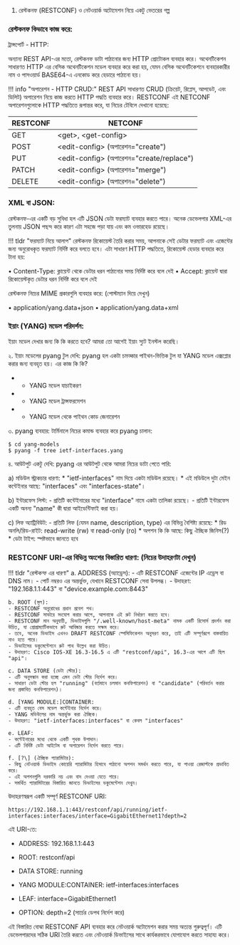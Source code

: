 1. রেস্টকনফ (RESTCONF) ও নেটওয়ার্ক অটোমেশন নিয়ে একটু ভেতরের গল্প

### রেস্টকনফ কিভাবে কাজ করে:

ট্রান্সপোর্ট - HTTP:

অন্যান্য REST API-এর মতো, রেস্টকনফ ডাটা পাঠানোর জন্য HTTP প্রোটোকল ব্যবহার করে। অথেনটিকেশন সাধারণত HTTP এর বেসিক অথেনটিকেশন মডেল ব্যবহার করে করা হয়, যেমন বেসিক অথেনটিকেশনে ব্যবহারকারীর নাম ও পাসওয়ার্ড BASE64-এ এনকোড করে হেডারে পাঠানো হয়।

!!! info "অপারেশন - HTTP CRUD:"
    REST API সাধারণত CRUD (ক্রিয়েট, রিপ্লেস, আপডেট, এবং ডিলিট) অপারেশন নিয়ে কাজ করতে HTTP পদ্ধতি ব্যবহার করে। RESTCONF এই NETCONF অপারেশনগুলোকে HTTP পদ্ধতিতে রূপান্তর করে, যা নিচের টেবিলে দেখানো হয়েছে:

| RESTCONF | NETCONF |
|----------|---------|
| GET | <get\>, <get-config\> |
| POST | <edit-config\> (অপারেশন="create") |
| PUT | <edit-config\> (অপারেশন="create/replace") |
| PATCH | <edit-config\> (অপারেশন="merge") |
| DELETE | <edit-config\> (অপারেশন="delete") |

### XML বা JSON:
রেস্টকনফ-এর একটি বড় সুবিধা হল এটি JSON ডেটা ফরম্যাট ব্যবহার করতে পারে। অনেক ডেভেলপার XML-এর তুলনায় JSON পছন্দ করে কারণ এটা সহজে পড়া যায় এবং কম ওভারহেড রয়েছে।

!!! tldr "ফরম্যাট নিয়ে আলাপ"
    রেস্টকনফ রিকোয়েস্ট তৈরি করার সময়, আপনাকে সেই ডেটার ফরম্যাট এবং এজেন্টের জন্য অনুরোধকৃত ফরম্যাট নির্দিষ্ট করে বলতে হবে। এটা সাধারণ HTTP পদ্ধতিতে, রিকোয়েস্ট হেডার ব্যবহার করে টানা হয়:

• Content-Type: ক্লায়েন্ট থেকে ডেটার ধরন পাঠানোর সময় নির্দিষ্ট করে বলে দেই
• Accept: ক্লায়েন্ট দ্বারা রিকোয়েস্টকৃত ডেটার ধরন নির্দিষ্ট করে বলে দেই

রেস্টকনফ নিচের MIME প্রকারগুলি ব্যবহার করে: (পোস্টম্যান দিয়ে দেখুন)

• application/yang.data+json
• application/yang.data+xml

### ইয়াং (YANG) মডেল পরিদর্শন:

ইয়াং মডেল দেখার জন্য কি কি করতে হবে? আমরা তো আগেই ইয়াং স্যুট ইনস্টল করেছি।

২. ইয়াং মডেলের pyang টুল দেখি:
   pyang হল একটা চমত্কার পাইথন-ভিত্তিক টুল যা YANG মডেল এক্সপ্লোর করার জন্য ব্যবহৃত হয়। এর কাজ কি কি?
   * - YANG মডেল যাচাইকরণ
   * - YANG মডেল ট্রান্সফরমেশন
   * - YANG মডেল থেকে পাইথন কোড জেনারেশন

৩. pyang ব্যবহার:
   টার্মিনালে নিচের কমান্ড ব্যবহার করে pyang চালান:
   ```
   $ cd yang-models
   $ pyang -f tree ietf-interfaces.yang
   ```

৪. আউটপুট একটু দেখি:
   pyang এর আউটপুট থেকে আমরা নিচের ডাটা পেতে পারি:
   
   a) মডিউল স্ট্রাকচার ধারণা:
      * "ietf-interfaces" নাম দিয়ে একটা মডিউল রয়েছে।
      * এই মডিউলে দুটা মেইন কন্টেইনার আছে: "interfaces" এবং "interfaces-state"।
   
   b) ইন্টারফেস লিস্ট:
      - প্রতিটি কন্টেইনারের মধ্যে "interface" নামে একটা তালিকা রয়েছে।
      - প্রতিটি ইন্টারফেস একটি অনন্য "name" কী দ্বারা আইডেন্টিফাই করা হয়।
   
   c) লিফ অ্যাট্রিবিউট:
      - প্রতিটি লিফ (যেমন name, description, type) এর বিভিন্ন বৈশিষ্ট্য রয়েছে:
        * রিড অনলি/রিড-রাইট: read-write (rw) বা read-only (ro)
        * অপশন কি কি আছে: কিছু ঐচ্ছিক জিনিস(?)
        * ডেটা টাইপ: স্পষ্টভাবে জানতে হবে

### RESTCONF URI-এর বিভিন্ন অংশের বিস্তারিত ধারণা: (নিচের উদাহরণটা দেখুন)

!!! tldr "রেস্টকন্ফ এর ধারণা"
    a. ADDRESS (অ্যাড্রেস):
    - এটি RESTCONF এজেন্টের IP এড্রেস বা DNS নাম।
    - পোর্ট নম্বরও এর অন্তর্ভুক্ত, যেখানে RESTCONF সেবা উপলব্ধ।
    - উদাহরণ: "192.168.1.1:443" বা "device.example.com:8443"

    b. ROOT (মূল):
    - RESTCONF অনুরোধের প্রধান প্রবেশ পথ।
    - RESTCONF সার্ভারে সংযোগ করার আগে, আপনাকে এই রুট নির্ধারণ করতে হবে।
    - RESTCONF মান অনুযায়ী, ডিভাইসগুলি "/.well-known/host-meta" নামক একটি রিসোর্স প্রদর্শন করা উচিত, যা প্রোগ্রাম্যাটিকভাবে রুট আবিষ্কার করতে সক্ষম করে।
    - তবে, অনেক ডিভাইস এখনও DRAFT RESTCONF স্পেসিফিকেশন অনুসরণ করে, তাই এটি সম্পূর্ণরূপে বাস্তবায়িত নাও হতে পারে।
    - ডিভাইসের ডকুমেন্টেশনে রুট পাথ উল্লেখ করা উচিত।
    - উদাহরণ: Cisco IOS-XE 16.3-16.5 এ এটি "restconf/api", 16.3-এর আগে এটি ছিল "api"।

    c. DATA STORE (ডেটা স্টোর):
    - এটি অনুসন্ধান করা হচ্ছে এমন ডেটা স্টোর নির্দেশ করে।
    - সাধারণ ডেটা স্টোর হল "running" (বর্তমানে চলমান কনফিগারেশন) বা "candidate" (পরিবর্তন করার জন্য প্রস্তাবিত কনফিগারেশন)।

    d. [YANG MODULE:]CONTAINER:
    - এটি ব্যবহৃত বেস মডেল কন্টেইনার নির্দেশ করে।
    - YANG মডিউলের নাম অন্তর্ভুক্ত করা ঐচ্ছিক।
    - উদাহরণ: "ietf-interfaces:interfaces" বা কেবল "interfaces"

    e. LEAF:
    - কন্টেইনারের মধ্যে থেকে একটি পৃথক উপাদান।
    - এটি নির্দিষ্ট ডেটা আইটেম বা অপারেশন নির্দেশ করতে পারে।

    f. [?\] (ঐচ্ছিক প্যারামিটার):
    - কিছু নেটওয়ার্ক ডিভাইস কোয়েরি প্যারামিটার হিসাবে পাঠানো অপশন সমর্থন করতে পারে, যা পাওয়া রেজাল্টকে প্রভাবিত করে।
    - এই অপশনগুলি দরকারি নয় এবং বাদ দেওয়া যেতে পারে।
    - সমর্থিত প্যারামিটারের বিস্তারিত জানতে ডিভাইসের ডকুমেন্টেশন দেখুন।

উদাহরণস্বরূপ একটি সম্পূর্ণ RESTCONF URI:
```
https://192.168.1.1:443/restconf/api/running/ietf-interfaces:interfaces/interface=GigabitEthernet1?depth=2
```

এই URI-তে:
- ADDRESS: 192.168.1.1:443
  
- ROOT: restconf/api
  
- DATA STORE: running
  
- YANG MODULE:CONTAINER: ietf-interfaces:interfaces
  
- LEAF: interface=GigabitEthernet1
  
- OPTION: depth=2 (সার্চের ডেপথ নির্দেশ করে)

এই বিস্তারিত বোঝা RESTCONF API ব্যবহার করে নেটওয়ার্ক অটোমেশন করার সময় অত্যন্ত গুরুত্বপূর্ণ। এটি ডেভেলপারদের সঠিক URI তৈরি করতে এবং নেটওয়ার্ক ডিভাইসের সাথে কার্যকরভাবে যোগাযোগ করতে সাহায্য করে।